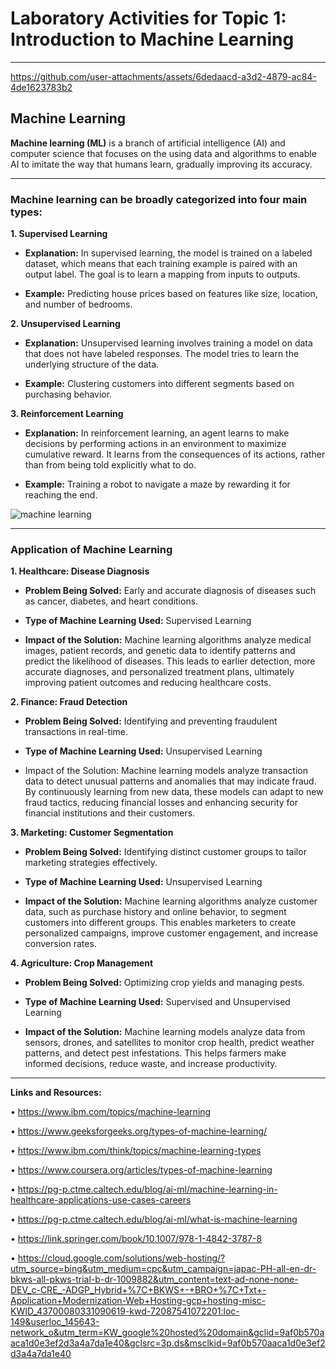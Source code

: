 # **Laboratory Activities for Topic 1: Introduction to Machine Learning**


---


https://github.com/user-attachments/assets/6dedaacd-a3d2-4879-ac84-4de1623783b2


## Machine Learning

**Machine learning (ML)** is a branch of artificial intelligence (AI) and computer science that focuses on the using data and algorithms to enable AI to imitate the way that humans learn, gradually improving its accuracy.


---


### Machine learning can be broadly categorized into four main types:

**1.	Supervised Learning**

* **Explanation:** In supervised learning, the model is trained on a labeled dataset, which means that each training example is paired with an output label. The goal is to learn a mapping from inputs to outputs.

* **Example:** Predicting house prices based on features like size, location, and number of bedrooms.

**2.	Unsupervised Learning**

* **Explanation:** Unsupervised learning involves training a model on data that does not have labeled responses. The model tries to learn the underlying structure of the data.

* **Example:** Clustering customers into different segments based on purchasing behavior.

**3.	Reinforcement Learning**

* **Explanation:** In reinforcement learning, an agent learns to make decisions by performing actions in an environment to maximize cumulative reward. It learns from the consequences of its actions, rather than from being told explicitly what to do.

* **Example:** Training a robot to navigate a maze by rewarding it for reaching the end.


![machine learning](https://github.com/user-attachments/assets/af1c393e-2439-4ea7-bc0a-3e148612bb4b)


---


### Application of Machine Learning

**1. Healthcare: Disease Diagnosis**

* **Problem Being Solved:** Early and accurate diagnosis of diseases such as cancer, diabetes, and heart conditions.

* **Type of Machine Learning Used:** Supervised Learning

* **Impact of the Solution:** Machine learning algorithms analyze medical images, patient records, and genetic data to identify patterns and predict the likelihood of diseases. This leads to earlier detection, more accurate diagnoses, and personalized treatment plans, ultimately improving patient outcomes and reducing healthcare costs.

**2. Finance: Fraud Detection**

* **Problem Being Solved:** Identifying and preventing fraudulent transactions in real-time.

* **Type of Machine Learning Used:** Unsupervised Learning

* Impact of the Solution: Machine learning models analyze transaction data to detect unusual patterns and anomalies that may indicate fraud. By continuously learning from new data, these models can adapt to new fraud tactics, reducing financial losses and enhancing security for financial institutions and their customers.

**3. Marketing: Customer Segmentation**

* **Problem Being Solved:** Identifying distinct customer groups to tailor marketing strategies effectively.

* **Type of Machine Learning Used:** Unsupervised Learning

* **Impact of the Solution:** Machine learning algorithms analyze customer data, such as purchase history and online behavior, to segment customers into different groups. This enables marketers to create personalized campaigns, improve customer engagement, and increase conversion rates.

**4. Agriculture: Crop Management**

* **Problem Being Solved:** Optimizing crop yields and managing pests.

* **Type of Machine Learning Used:** Supervised and Unsupervised Learning

* **Impact of the Solution:** Machine learning models analyze data from sensors, drones, and satellites to monitor crop health, predict weather patterns, and detect pest infestations. This helps farmers make informed decisions, reduce waste, and increase productivity.



---



**Links and Resources:**

•	https://www.ibm.com/topics/machine-learning

•	https://www.geeksforgeeks.org/types-of-machine-learning/

•	https://www.ibm.com/think/topics/machine-learning-types


•	https://www.coursera.org/articles/types-of-machine-learning

•	https://pg-p.ctme.caltech.edu/blog/ai-ml/machine-learning-in-healthcare-applications-use-cases-careers

•	https://pg-p.ctme.caltech.edu/blog/ai-ml/what-is-machine-learning

•	https://link.springer.com/book/10.1007/978-1-4842-3787-8


•	https://cloud.google.com/solutions/web-hosting/?utm_source=bing&utm_medium=cpc&utm_campaign=japac-PH-all-en-dr-bkws-all-pkws-trial-b-dr-1009882&utm_content=text-ad-none-none-DEV_c-CRE_-ADGP_Hybrid+%7C+BKWS+-+BRO+%7C+Txt+-Application+Modernization-Web+Hosting-gcp+hosting-misc-KWID_43700080331090619-kwd-72087541072201:loc-149&userloc_145643-network_o&utm_term=KW_google%20hosted%20domain&gclid=9af0b570aaca1d0e3ef2d3a4a7da1e40&gclsrc=3p.ds&msclkid=9af0b570aaca1d0e3ef2d3a4a7da1e40



